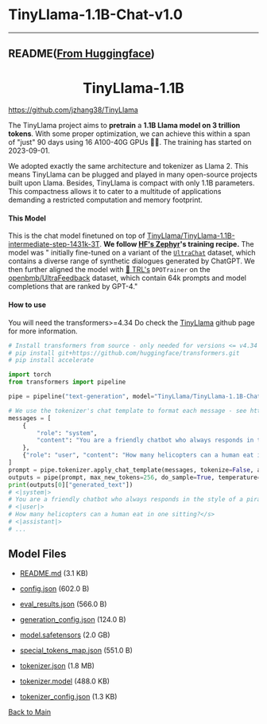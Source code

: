 
# TinyLlama-1.1B-Chat-v1.0
---


## README([From Huggingface](https://huggingface.co/TinyLlama/TinyLlama-1.1B-Chat-v1.0))


<div align="center">

# TinyLlama-1.1B
</div>

https://github.com/jzhang38/TinyLlama

The TinyLlama project aims to **pretrain** a **1.1B Llama model on 3 trillion tokens**. With some proper optimization, we can achieve this within a span of "just" 90 days using 16 A100-40G GPUs 🚀🚀. The training has started on 2023-09-01. 


We adopted exactly the same architecture and tokenizer as Llama 2. This means TinyLlama can be plugged and played in many open-source projects built upon Llama. Besides, TinyLlama is compact with only 1.1B parameters. This compactness allows it to cater to a multitude of applications demanding a restricted computation and memory footprint.

#### This Model
This is the chat model finetuned on top of [TinyLlama/TinyLlama-1.1B-intermediate-step-1431k-3T](https://huggingface.co/TinyLlama/TinyLlama-1.1B-intermediate-step-1431k-3T). **We follow [HF's Zephyr](https://huggingface.co/HuggingFaceH4/zephyr-7b-alpha)'s training recipe.** The model was " initially fine-tuned on a variant of the [`UltraChat`](https://huggingface.co/datasets/stingning/ultrachat) dataset, which contains a diverse range of synthetic dialogues generated by ChatGPT. 
We then further aligned the model with [🤗 TRL's](https://github.com/huggingface/trl) `DPOTrainer` on the [openbmb/UltraFeedback](https://huggingface.co/datasets/openbmb/UltraFeedback) dataset, which contain 64k prompts and model completions that are ranked by GPT-4." 


#### How to use
You will need the transformers>=4.34
Do check the [TinyLlama](https://github.com/jzhang38/TinyLlama) github page for more information.

```python
# Install transformers from source - only needed for versions <= v4.34
# pip install git+https://github.com/huggingface/transformers.git
# pip install accelerate

import torch
from transformers import pipeline

pipe = pipeline("text-generation", model="TinyLlama/TinyLlama-1.1B-Chat-v1.0", torch_dtype=torch.bfloat16, device_map="auto")

# We use the tokenizer's chat template to format each message - see https://huggingface.co/docs/transformers/main/en/chat_templating
messages = [
    {
        "role": "system",
        "content": "You are a friendly chatbot who always responds in the style of a pirate",
    },
    {"role": "user", "content": "How many helicopters can a human eat in one sitting?"},
]
prompt = pipe.tokenizer.apply_chat_template(messages, tokenize=False, add_generation_prompt=True)
outputs = pipe(prompt, max_new_tokens=256, do_sample=True, temperature=0.7, top_k=50, top_p=0.95)
print(outputs[0]["generated_text"])
# <|system|>
# You are a friendly chatbot who always responds in the style of a pirate.</s>
# <|user|>
# How many helicopters can a human eat in one sitting?</s>
# <|assistant|>
# ...
```



## Model Files

- [README.md](https://paddlenlp.bj.bcebos.com/models/community/TinyLlama/TinyLlama-1.1B-Chat-v1.0/README.md) (3.1 KB)

- [config.json](https://paddlenlp.bj.bcebos.com/models/community/TinyLlama/TinyLlama-1.1B-Chat-v1.0/config.json) (602.0 B)

- [eval_results.json](https://paddlenlp.bj.bcebos.com/models/community/TinyLlama/TinyLlama-1.1B-Chat-v1.0/eval_results.json) (566.0 B)

- [generation_config.json](https://paddlenlp.bj.bcebos.com/models/community/TinyLlama/TinyLlama-1.1B-Chat-v1.0/generation_config.json) (124.0 B)

- [model.safetensors](https://paddlenlp.bj.bcebos.com/models/community/TinyLlama/TinyLlama-1.1B-Chat-v1.0/model.safetensors) (2.0 GB)

- [special_tokens_map.json](https://paddlenlp.bj.bcebos.com/models/community/TinyLlama/TinyLlama-1.1B-Chat-v1.0/special_tokens_map.json) (551.0 B)

- [tokenizer.json](https://paddlenlp.bj.bcebos.com/models/community/TinyLlama/TinyLlama-1.1B-Chat-v1.0/tokenizer.json) (1.8 MB)

- [tokenizer.model](https://paddlenlp.bj.bcebos.com/models/community/TinyLlama/TinyLlama-1.1B-Chat-v1.0/tokenizer.model) (488.0 KB)

- [tokenizer_config.json](https://paddlenlp.bj.bcebos.com/models/community/TinyLlama/TinyLlama-1.1B-Chat-v1.0/tokenizer_config.json) (1.3 KB)


[Back to Main](../../)